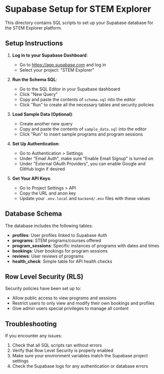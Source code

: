 # Supabase Setup for STEM Explorer

This directory contains SQL scripts to set up your Supabase database for the STEM Explorer platform.

## Setup Instructions

1. **Log in to your Supabase Dashboard**:
   - Go to https://app.supabase.com and log in
   - Select your project: "STEM Explorer"

2. **Run the Schema SQL**:
   - Go to the SQL Editor in your Supabase dashboard
   - Click "New Query"
   - Copy and paste the contents of `schema.sql` into the editor
   - Click "Run" to create all the necessary tables and security policies

3. **Load Sample Data (Optional)**:
   - Create another new query
   - Copy and paste the contents of `sample_data.sql` into the editor
   - Click "Run" to insert sample programs and program sessions

4. **Set Up Authentication**:
   - Go to Authentication > Settings
   - Under "Email Auth", make sure "Enable Email Signup" is turned on
   - Under "External OAuth Providers", you can enable Google and GitHub login if desired

5. **Get Your API Keys**:
   - Go to Project Settings > API
   - Copy the URL and anon key
   - Update your `.env.local` and `backend/.env` files with these values

## Database Schema

The database includes the following tables:

- **profiles**: User profiles linked to Supabase Auth
- **programs**: STEM programs/courses offered
- **program_sessions**: Specific instances of programs with dates and times
- **bookings**: User bookings for program sessions
- **reviews**: User reviews of programs
- **health_check**: Simple table for API health checks

## Row Level Security (RLS)

Security policies have been set up to:

- Allow public access to view programs and sessions
- Restrict users to only view and modify their own bookings and profiles
- Give admin users special privileges to manage all content

## Troubleshooting

If you encounter any issues:

1. Check that all SQL scripts ran without errors
2. Verify that Row Level Security is properly enabled
3. Make sure your environment variables match the Supabase project settings
4. Check the Supabase logs for any authentication or database errors
